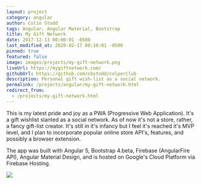 ```yaml
---
layout: project
category: angular
author: Colin Stodd
tags: Angular, Angular Material, Bootstrap
title: My Gift Network
date: 2017-12-13 00:00:01 -0500
last_modified_at: 2020-02-17 00:10:01 -0500
pinned: true
featured: false
image: images/projects/my-gift-network.png
liveUrl: https://mygiftnetwork.com/
githubUrl: https://github.com/cbstodd/colperClub
description: Personal gift wish-list as a social network.
permalink: /projects/angular/my-gift-network.html
redirect_from:
  - /projects/my-gift-network.html
---
```


This is my latest pride and joy as a PWA (Progressive Web Application). It's a gift wishlist slanted as a social network. As of now it's not a store, rather, a fancy gift-list creator. It's still in it's infancy but I feel it's reached it's MVP level, and I plan to incorporate popular online store API's, features, and possibly a browser extension.

The app was built with Angular 5, Bootstrap 4.beta, Firebase (AngularFire API), Angular Material Design, and is hosted on Google's Cloud Platform via Firebase Hosting.

<img src="{{ project.image }}" class="image fit">

